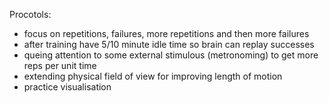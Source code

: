 Procotols:
* focus on repetitions, failures, more repetitions and then more failures
* after training have 5/10 minute idle time so brain can replay successes
* queing attention to some external stimulous (metronoming) to get more reps per unit time
* extending physical field of view for improving length of motion
* practice visualisation
